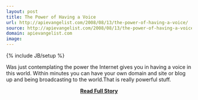 ```yaml
---
layout: post
title: The Power of Having a Voice
url: http://apievangelist.com/2008/08/13/the-power-of-having-a-voice/
source: http://apievangelist.com/2008/08/13/the-power-of-having-a-voice/
domain: apievangelist.com
image: 
---
```

{% include JB/setup %}<p>Was just contemplating the power the Internet gives you in having a voice in this world.  Within minutes you can have your own domain and site or blog up and being broadcasting to the world.That is really powerful stuff.</p>
<center><p><a href="http://apievangelist.com/2008/08/13/the-power-of-having-a-voice/" style='padding:25px; font-sze:18px; font-weight: bold;'>Read Full Story</a></p></center>

